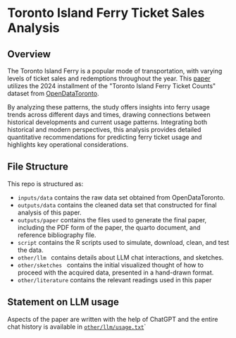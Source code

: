 # Toronto Island Ferry Ticket Sales Analysis
## Overview
The Toronto Island Ferry is a popular mode of transportation, with varying levels of ticket sales and redemptions throughout the year. This [paper](https://github.com/ohyykk/ferrySale/blob/main/outputs/paper/paper.pdf) utilizes the 2024 installment of the "Toronto Island Ferry Ticket Counts" dataset from [OpenDataToronto](https://open.toronto.ca/dataset/toronto-island-ferry-ticket-counts/). 

By analyzing these patterns, the study offers insights into ferry usage trends across different days and times, drawing connections between historical developments and current usage patterns. Integrating both historical and modern perspectives, this analysis provides detailed quantitative recommendations for predicting ferry ticket usage and highlights key operational considerations.

## File Structure
This repo is structured as:

-  `inputs/data` contains the raw data set obtained from OpenDataToronto.
-  `outputs/data` contains the cleaned data set that constructed for final analysis of this paper.
-  `outputs/paper` contains the files used to generate the final paper, including the PDF form of the paper, the quarto document, and reference bibliography file.
-  `script` contains the R scripts used to simulate, download, clean, and test the data.
-  `other/llm ` contains details about LLM chat interactions, and sketches.
-  `other/sketches ` contains the initial visualized thought of how to proceed with the acquired data, presented in a hand-drawn format.
-  `other/literature` contains the relevant readings used in this paper

  ## Statement on LLM usage
  Aspects of the paper are written with the help of ChatGPT and the entire chat history is available in [`other/llm/usage.txt`](https://github.com/ohyykk/ferrySale/blob/main/other/llm/usage.txt)`
